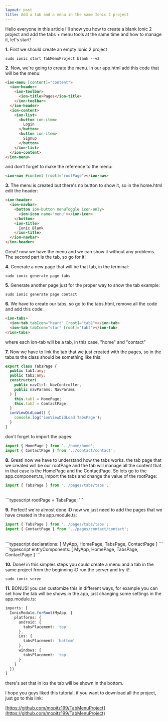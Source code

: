 ```yaml
---
layout: post
title: Add a tab and a menu in the same Ionic 2 project
---
```


Hello everyone in this article I'll show you how to create a blank Ionic 2 project and add the tabs + menu tools at the same time and how to manage it, let's start!

<!--more-->

**1.** First we should create an empty Ionic 2 project

```shell
sudo ionic start TabMenuProject blank --v2
```

**2.** Now, we're going to create the menu. in our app.html add this code that will be the menu:

```html
<ion-menu [content]="content">
  <ion-header>
    <ion-toolbar>
      <ion-title>Pages</ion-title>
    </ion-toolbar>
  </ion-header>
  <ion-content>
    <ion-list>
      <button ion-item>
        Login
      </button>
      <button ion-item>
        Signup
      </button>
    </ion-list>
  </ion-content>
</ion-menu>
```

and don't forget to make the reference to the menu:

```html
<ion-nav #content [root]="rootPage"></ion-nav>
```

**3.** The menu is created but there's no button to show it, so in the home.html edit the header:

```html
<ion-header>
  <ion-navbar>
    <button ion-button menuToggle icon-only>
      <ion-icon name='menu'></ion-icon>
    </button>
    <ion-title>
      Ionic Blank
    </ion-title>
  </ion-navbar>
</ion-header>
```

Great! now we have the menu and we can show it without any problems. The second part is the tab, so go for it!

**4.** Generate a new page that will be that tab, in the terminal:

```shell
sudo ionic generate page tabs
```

**5.** Generate another page just for the proper way to show the tab example:

```shell
sudo ionic generate page contact
```

**6.** We have to create our tabs, so go to the tabs.html, remove all the code and add this code:

```html
<ion-tabs>
  <ion-tab tabIcon="heart" [root]="tab1"></ion-tab>
  <ion-tab tabIcon="star" [root]="tab2"></ion-tab>
</ion-tabs>
```

where each ion-tab will be a tab, in this case, "home" and "contact"

**7.** Now we have to link the tab that we just created with the pages, so in the tabs.ts the class should be something like this:

```typescript
export class TabsPage {
  public tab1:any;
  public tab2:any;
  constructor(
    public navCtrl: NavController,
    public navParams: NavParams
  ) {
    this.tab1 = HomePage;
    this.tab2 = ContactPage;
  }
  ionViewDidLoad() {
    console.log('ionViewDidLoad TabsPage');
  }
}
```

don't forget to import the pages:

```typescript
import { HomePage } from '../home/home';
import { ContactPage } from '../contact/contact';
```

**8.** Great! now we have to understand how the tabs works. the tab page that we created will be our rootPage and the tab will manage all the content that in that case is the HomePage and the ContactPage. So lets go to the app.component.ts, import the tabs and change the value of the rootPage:

```typescript
import { TabsPage } from '../pages/tabs/tabs';
```
<br />
```typescript
rootPage = TabsPage;
```

**9.** Perfect! we're almost done :D now we just need to add the pages that we have created in the app.module.ts:

```typescript
import { TabsPage } from '../pages/tabs/tabs';
import { ContactPage } from '../pages/contact/contact';
```
<br />
```typescript
declarations: [
  MyApp,
  HomePage,
  TabsPage,
  ContactPage
]
```
<br />
```typescript
entryComponents: [
  MyApp,
  HomePage,
  TabsPage,
  ContactPage
]
```

**10.** Done! in this simples steps you could create a menu and a tab in the same project from the beginning :D run the server and try it!

```shell
sudo ionic serve
```

**11.** BONUS! you can customize this in different ways, for example you can set how the tab will be shows in the app, just changing some settings in the app.module.ts:

```typescript
imports: [
  IonicModule.forRoot(MyApp, {
    platforms: {
      android: {
        tabsPlacement: 'top'
      },
      ios: {
        tabsPlacement: 'bottom'
      },
      windows: {
        tabsPlacement: 'top'
      }
    }
  })
]
```

there's set that in ios the tab will be shown in the bottom.

I hope you guys liked this tutorial, if you want to download all the project, just go to this link:

[https://github.com/mopitz199/TabMenuProject](https://github.com/mopitz199/TabMenuProject)
